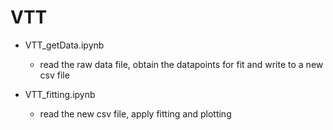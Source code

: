 # VTT

- VTT_getData.ipynb
  - read the raw data file, obtain the datapoints for fit and write to a new csv file
  
- VTT_fitting.ipynb
  - read the new csv file, apply fitting and plotting
